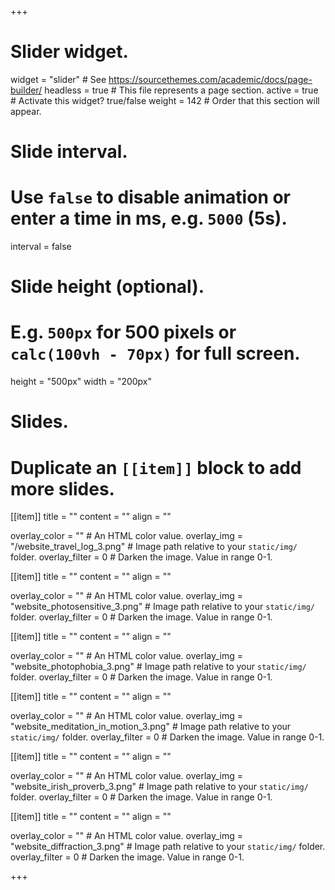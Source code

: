 +++
# Slider widget.
widget = "slider"  # See https://sourcethemes.com/academic/docs/page-builder/
headless = true  # This file represents a page section.
active = true  # Activate this widget? true/false
weight = 142  # Order that this section will appear.

# Slide interval.
# Use `false` to disable animation or enter a time in ms, e.g. `5000` (5s).
interval = false

# Slide height (optional).
# E.g. `500px` for 500 pixels or `calc(100vh - 70px)` for full screen.
height = "500px"
width = "200px"



# Slides.
# Duplicate an `[[item]]` block to add more slides.

[[item]]
  title = ""
  content = ""
  align = ""

  overlay_color = ""  # An HTML color value.
  overlay_img = "/website_travel_log_3.png"  # Image path relative to your `static/img/` folder.
  overlay_filter = 0  # Darken the image. Value in range 0-1.

[[item]]
  title = ""
  content = ""
  align = ""

  overlay_color = ""  # An HTML color value.
  overlay_img = "website_photosensitive_3.png"  # Image path relative to your `static/img/` folder.
  overlay_filter = 0  # Darken the image. Value in range 0-1.

[[item]]
  title = ""
  content = ""
  align = ""

  overlay_color = ""  # An HTML color value.
  overlay_img = "website_photophobia_3.png"  # Image path relative to your `static/img/` folder.
  overlay_filter = 0  # Darken the image. Value in range 0-1.
  
[[item]]
  title = ""
  content = ""
  align = ""

  overlay_color = ""  # An HTML color value.
  overlay_img = "website_meditation_in_motion_3.png"  # Image path relative to your `static/img/` folder.
  overlay_filter = 0  # Darken the image. Value in range 0-1.
  
[[item]]
  title = ""
  content = ""
  align = ""

  overlay_color = ""  # An HTML color value.
  overlay_img = "website_irish_proverb_3.png"  # Image path relative to your `static/img/` folder.
  overlay_filter = 0  # Darken the image. Value in range 0-1.
  
[[item]]
  title = ""
  content = ""
  align = ""

  overlay_color = ""  # An HTML color value.
  overlay_img = "website_diffraction_3.png"  # Image path relative to your `static/img/` folder.
  overlay_filter = 0  # Darken the image. Value in range 0-1.


+++
